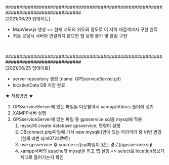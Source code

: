 ################################################################################### <br>
[2021/06/29 업데이트]
- MapView.js 생성 
	=> 현재 지도의 위도와 경도로 이 지역 재검색까지 구현 완료
- 처음 로딩시 서버와 연결되지 않으면 앱 실행 불가 및 알림 구현

<br><br>
###################################################################################
<br>
[2021/06/25 업데이트]
- server repository 생성 (name: GPSserviceServer.git)
- locationData DB 저장 완료

★ 적용방법 ★
1. GPSserviceServer에 있는 파일들 다운받아서 xampp/htdocs 폴더에 넣기
2. XAMPP서버 실행
3. GPSserviceServer에 있는 파일 중 gpsservice.sql을 mysql에 적용
	1) mysql에 create database gpsservice; 명령어 실행
	2) DBconnect.php파일에 가서 new mysqli()안에 있는 파라미터 중 비번 변경 
		(현재 비번 sjml0724@@)
	3) use gpsservice 후 source c:/[sql파일이 있는 경로]/gpsservice.sql
	4) xampp서버의 apache와 mysql을 키고 앱 실행
		=> select로 location정보가 제대로 들어가는지 확인